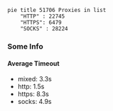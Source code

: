 
```mermaid
pie title 51706 Proxies in list
    "HTTP" : 22745
    "HTTPS": 6479
    "SOCKS" : 28224
```

### Some Info
#### Average Timeout

- mixed: 3.3s
- http: 1.5s
- https: 8.3s
- socks: 4.9s